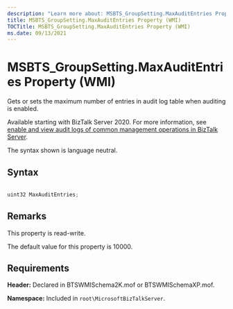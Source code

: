 ```yaml
---
description: "Learn more about: MSBTS_GroupSetting.MaxAuditEntries Property (WMI)"
title: MSBTS_GroupSetting.MaxAuditEntries Property (WMI)
TOCTitle: MSBTS_GroupSetting.MaxAuditEntries Property (WMI)
ms.date: 09/13/2021
---
```


# MSBTS\_GroupSetting.MaxAuditEntries Property (WMI)

 

Gets or sets the maximum number of entries in audit log table when auditing is enabled. 

Available starting with BizTalk Server 2020. For more information, see [enable and view audit logs of common management operations in BizTalk Server](/biztalk/core/audit-management-operations).

The syntax shown is language neutral.

## Syntax

```C#
  
uint32 MaxAuditEntries;  
```

## Remarks

This property is read-write. 

The default value for this property is 10000.

## Requirements

**Header:** Declared in BTSWMISchema2K.mof or BTSWMISchemaXP.mof.

**Namespace:** Included in `root\MicrosoftBizTalkServer`.
